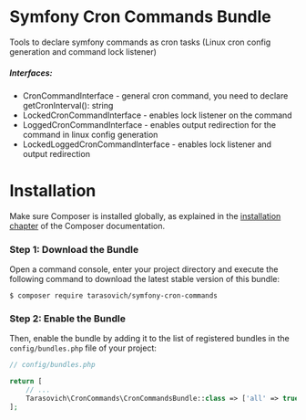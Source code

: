 
Symfony Cron Commands Bundle
============================

Tools to declare symfony commands as cron tasks (Linux cron config generation and command lock listener)

##### Interfaces:
* CronCommandInterface - general cron command, you need to declare getCronInterval(): string
* LockedCronCommandInterface - enables lock listener on the command
* LoggedCronCommandInterface - enables output redirection for the command in linux config generation
* LockedLoggedCronCommandInterface - enables lock listener and output redirection


Installation
============

Make sure Composer is installed globally, as explained in the
[installation chapter](https://getcomposer.org/doc/00-intro.md)
of the Composer documentation.

### Step 1: Download the Bundle

Open a command console, enter your project directory and execute the
following command to download the latest stable version of this bundle:

```console
$ composer require tarasovich/symfony-cron-commands
```

### Step 2: Enable the Bundle

Then, enable the bundle by adding it to the list of registered bundles
in the `config/bundles.php` file of your project:

```php
// config/bundles.php

return [
    // ...
    Tarasovich\CronCommands\CronCommandsBundle::class => ['all' => true],
];
```